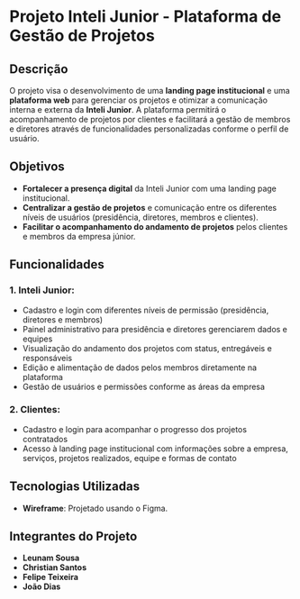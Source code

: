 # Projeto Inteli Junior - Plataforma de Gestão de Projetos

## Descrição
O projeto visa o desenvolvimento de uma **landing page institucional** e uma **plataforma web** para gerenciar os projetos e otimizar a comunicação interna e externa da **Inteli Junior**. A plataforma permitirá o acompanhamento de projetos por clientes e facilitará a gestão de membros e diretores através de funcionalidades personalizadas conforme o perfil de usuário.

## Objetivos
- **Fortalecer a presença digital** da Inteli Junior com uma landing page institucional.
- **Centralizar a gestão de projetos** e comunicação entre os diferentes níveis de usuários (presidência, diretores, membros e clientes).
- **Facilitar o acompanhamento do andamento de projetos** pelos clientes e membros da empresa júnior.

## Funcionalidades
### 1. Inteli Junior:
- Cadastro e login com diferentes níveis de permissão (presidência, diretores e membros)
- Painel administrativo para presidência e diretores gerenciarem dados e equipes
- Visualização do andamento dos projetos com status, entregáveis e responsáveis
- Edição e alimentação de dados pelos membros diretamente na plataforma
- Gestão de usuários e permissões conforme as áreas da empresa

### 2. Clientes:
- Cadastro e login para acompanhar o progresso dos projetos contratados
- Acesso à landing page institucional com informações sobre a empresa, serviços, projetos realizados, equipe e formas de contato

## Tecnologias Utilizadas
- **Wireframe**: Projetado usando o Figma.

## Integrantes do Projeto
- **Leunam Sousa**
- **Christian Santos**
- **Felipe Teixeira**
- **João Dias**